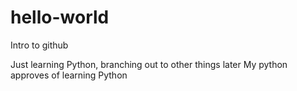 # hello-world
Intro to github

Just learning Python, branching out to other things later
My python approves of learning Python
